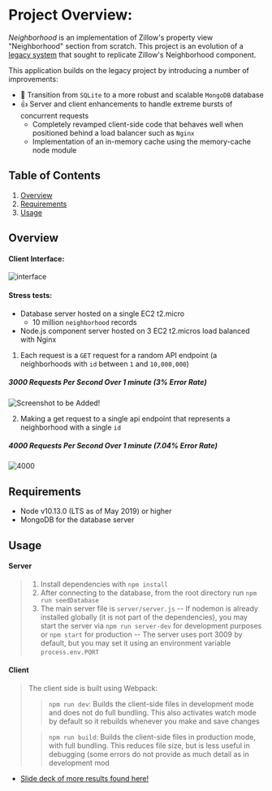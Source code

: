 # Project Overview:

_Neighborhood_ is an implementation of Zillow's property view "Neighborhood" section from scratch. This project is an evolution of a [legacy system](https://github.com/hack-reactor-front-end-abrm/Neighborhood-Service) that sought to replicate Zillow's Neighborhood component.

This application builds on the legacy project by introducing a number of improvements:

- 🚀 Transition from `SQLite` to a more robust and scalable `MongoDB` database
- 👍 Server and client enhancements to handle extreme bursts of concurrent requests
  - Completely revamped client-side code that behaves well when positioned behind a load balancer such as `Nginx`
  - Implementation of an in-memory cache using the memory-cache node module

## Table of Contents

1. [Overview](#overview)
1. [Requirements](#requirements)
1. [Usage](#usage)

## Overview

#### Client Interface:

![interface](https://media.giphy.com/media/iI9jtttDLJbQiCTOpL/giphy.gif)

#### Stress tests:

- Database server hosted on a single EC2 t2.micro
  - 10 million `neighborhood` records
- Node.js component server hosted on 3 EC2 t2.micros load balanced with Nginx

1.  Each request is a `GET` request for a random API endpoint (a neighborhoods with `id` between `1` and `10,000,000`)

##### 3000 Requests Per Second Over 1 minute (3% Error Rate)

![Screenshot to be Added!]()

2. Making a get request to a single api endpoint that represents a neighborhood with a single `id`

##### 4000 Requests Per Second Over 1 minute (7.04% Error Rate)

![4000](https://i.imgur.com/0xJFbbH.png)

## Requirements

- Node v10.13.0 (LTS as of May 2019) or higher
- MongoDB for the database server

## Usage

#### Server

> 1. Install dependencies with `npm install`
> 2. After connecting to the database, from the root directory run `npm run seedDatabase`
> 3. The main server file is `server/server.js`
>    -- If nodemon is already installed globally (it is not part of the dependencies), you may start the server via `npm run server-dev` for development purposes or `npm start` for production
>    -- The server uses port 3009 by default, but you may set it using an environment variable `process.env.PORT`

#### Client

> The client side is built using Webpack:
>
> > `npm run dev`: Builds the client-side files in development mode and does not do full bundling. This also activates watch mode by default so it rebuilds whenever you make and save changes
>
> > `npm run build`: Builds the client-side files in production mode, with full bundling. This reduces file size, but is less useful in debugging (some errors do not provide as much detail as in development mod

- [Slide deck of more results found here!](https://docs.google.com/presentation/d/1JHsnxxnmMg-SkkeLKGPDCdFcSh4QanGKgs95p-WkBeA/edit?usp=sharing)






